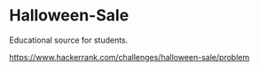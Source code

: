 # Halloween-Sale
Educational source for students.

https://www.hackerrank.com/challenges/halloween-sale/problem

